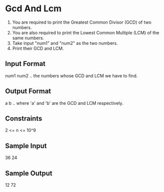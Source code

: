 # Gcd And Lcm

1. You are required to print the Greatest Common Divisor (GCD) of two numbers.
2. You are also required to print the Lowest Common Multiple (LCM) of the same numbers.
3. Take input "num1" and "num2" as the two numbers.
4. Print their GCD and LCM.
## Input Format
num1
num2
.. the numbers whose GCD and LCM we have to find.
  
## Output Format
a
b
.. where 'a' and 'b' are the GCD and LCM respectively.
  
## Constraints
2 <= n <= 10^9
## Sample Input
36
24
## Sample Output
12
72

